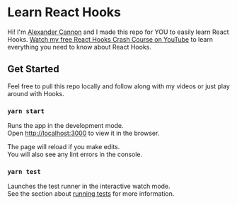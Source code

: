 # Learn React Hooks

Hi! I'm [Alexander Cannon](https://alex-cannon.github.io/portfolio) and I made this repo for YOU to easily learn React Hooks. [Watch my free React Hooks Crash Course on YouTube](https://www.youtube.com/watch?v=v-FlQqohL6A&list=PLCl9m6jQF0CKT_5G52qZJsp2ejK9we_pr) to learn everything you need to know about React Hooks.

## Get Started

Feel free to pull this repo locally and follow along with my videos or just play around with Hooks.

### `yarn start`

Runs the app in the development mode.<br />
Open [http://localhost:3000](http://localhost:3000) to view it in the browser.

The page will reload if you make edits.<br />
You will also see any lint errors in the console.

### `yarn test`

Launches the test runner in the interactive watch mode.<br />
See the section about [running tests](https://facebook.github.io/create-react-app/docs/running-tests) for more information.
